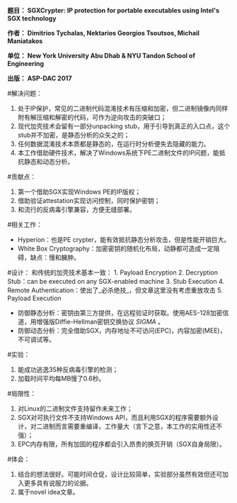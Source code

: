 **题目： SGXCrypter: IP protection for portable executables using Intel's SGX technology**

**作者： Dimitrios Tychalas, Nektarios Georgios Tsoutsos, Michail Maniatakos**

**单位： New York University Abu Dhab & NYU Tandon School of Engineering**

**出版： ASP-DAC 2017**

#解决问题：
1. 处于IP保护，常见的二进制代码混淆技术有压缩和加密，但二进制镜像内同样附有解压缩和解密的代码，可作为逆向攻击的突破口；
2. 现代加壳技术会留有一部分unpacking stub，用于引导到真正的入口点，这个stub并不加密，是静态分析的众矢之的；
3. 任何数据混淆技术本质都是静态的，在运行时分析便失去隐藏的能力。
4. 本工作借助硬件技术，解决了Windows系统下PE二进制文件的IP问题，能抵抗静态和动态分析。


#贡献点：
1. 第一个借助SGX实现Windows PE的IP版权；
2. 借助验证attestation实现访问控制，同时保护密钥；
3. 和流行的反病毒引擎兼容，方便无缝部署。


#相关工作：
* Hyperion：也是PE crypter，能有效抵抗静态分析攻击，但是性能开销巨大。
* White Box Cryptography：加密密钥的随机化布局，动静都可造成一定阻碍，缺点：慢和臃肿。


#设计：
和传统的加壳技术基本一致：
    1. Payload Encryption
    2. Decryption Stub：can be executed on any SGX-enabled machine
    3. Stub Execution
    4. Remote Authentication：使出了_必杀绝技_，但文章这里没有考虑重放攻击
    5. Payload Execution

* 防御静态分析：密钥由第三方提供，在远程验证时获取。使用AES-128加密信道，用增强版Diffie-Hellman密钥交换协议 *SIGMA* 。
* 防御动态分析：完全借助SGX，内存地址不可访问(EPC)，内容加密(MEE)，不可调试等。


#实验：
1. 能成功逃逸35种反病毒引擎的检测；
2. 加载时间平均每MB慢了0.6秒。


#局限性：
1. 对Linux的二进制文件支持留作未来工作；
2. SGX对可执行文件不支持Windows API，而且利用SGX的程序需要额外设计，对二进制而言需要重编译，工作量大（言下之意，本工作的实用性还不强）；
3. EPC内存有限，所有加固的程序都会引入昂贵的换页开销（SGX自身局限）。


#体会：
1. 结合的想法很好。可能时间仓促，设计比较简单，实验部分虽然有效但还可加入更多具有说服力的论据。
2. 属于novel idea文章。
